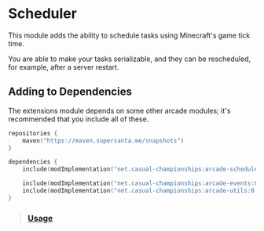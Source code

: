 # Scheduler

This module adds the ability to schedule tasks using Minecraft's game tick time.

You are able to make your tasks serializable, and they can be rescheduled, for example,
after a server restart.

## Adding to Dependencies

The extensions module depends on some other arcade modules; it's recommended that you
include all of these.

```kts
repositories {
    maven("https://maven.supersanta.me/snapshots")
}

dependencies {
    include(modImplementation("net.casual-championships:arcade-scheduler:0.3.1-alpha.16+1.21.3")!!)

    include(modImplementation("net.casual-championships:arcade-events:0.3.1-alpha.16+1.21.3")!!)
    include(modImplementation("net.casual-championships:arcade-utils:0.3.1-alpha.16+1.21.3")!!)
}
```

> ### [Usage](./usage.md)